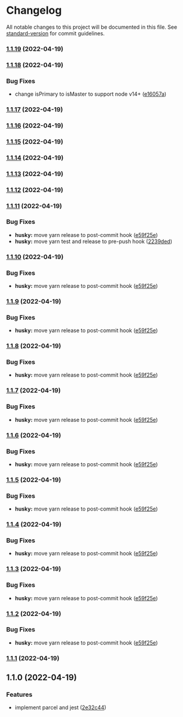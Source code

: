 # Changelog

All notable changes to this project will be documented in this file. See [standard-version](https://github.com/conventional-changelog/standard-version) for commit guidelines.

### [1.1.19](https://github.com/doris-mobi/node-clusterize/compare/v1.1.18...v1.1.19) (2022-04-19)

### [1.1.18](https://github.com/doris-mobi/node-clusterize/compare/v1.1.17...v1.1.18) (2022-04-19)


### Bug Fixes

* change isPrimary to isMaster to support node v14+ ([e16057a](https://github.com/doris-mobi/node-clusterize/commit/e16057a34dcf0b9f4cee0f52a1ffe0d3e9e2da23))

### [1.1.17](https://github.com/doris-mobi/node-clusterize/compare/v1.1.16...v1.1.17) (2022-04-19)

### [1.1.16](https://github.com/doris-mobi/node-clusterize/compare/v1.1.15...v1.1.16) (2022-04-19)

### [1.1.15](https://github.com/doris-mobi/node-clusterize/compare/v1.1.14...v1.1.15) (2022-04-19)

### [1.1.14](https://github.com/doris-mobi/node-clusterize/compare/v1.1.12...v1.1.14) (2022-04-19)

### [1.1.13](https://github.com/doris-mobi/node-clusterize/compare/v1.1.12...v1.1.13) (2022-04-19)

### [1.1.12](https://github.com/doris-mobi/node-clusterize/compare/v1.1.11...v1.1.12) (2022-04-19)

### [1.1.11](https://github.com/doris-mobi/node-clusterize/compare/v1.1.1...v1.1.11) (2022-04-19)


### Bug Fixes

* **husky:** move yarn release to post-commit hook ([e59f25e](https://github.com/doris-mobi/node-clusterize/commit/e59f25ed3ef3527586f69129ba441549b8eb76b5))
* **husky:** move yarn test and release to pre-push hook ([2239ded](https://github.com/doris-mobi/node-clusterize/commit/2239ded14dfb203691b26317950c7b22f30425ea))

### [1.1.10](https://github.com/doris-mobi/node-clusterize/compare/v1.1.1...v1.1.10) (2022-04-19)


### Bug Fixes

* **husky:** move yarn release to post-commit hook ([e59f25e](https://github.com/doris-mobi/node-clusterize/commit/e59f25ed3ef3527586f69129ba441549b8eb76b5))

### [1.1.9](https://github.com/doris-mobi/node-clusterize/compare/v1.1.1...v1.1.9) (2022-04-19)


### Bug Fixes

* **husky:** move yarn release to post-commit hook ([e59f25e](https://github.com/doris-mobi/node-clusterize/commit/e59f25ed3ef3527586f69129ba441549b8eb76b5))

### [1.1.8](https://github.com/doris-mobi/node-clusterize/compare/v1.1.1...v1.1.8) (2022-04-19)


### Bug Fixes

* **husky:** move yarn release to post-commit hook ([e59f25e](https://github.com/doris-mobi/node-clusterize/commit/e59f25ed3ef3527586f69129ba441549b8eb76b5))

### [1.1.7](https://github.com/doris-mobi/node-clusterize/compare/v1.1.1...v1.1.7) (2022-04-19)


### Bug Fixes

* **husky:** move yarn release to post-commit hook ([e59f25e](https://github.com/doris-mobi/node-clusterize/commit/e59f25ed3ef3527586f69129ba441549b8eb76b5))

### [1.1.6](https://github.com/doris-mobi/node-clusterize/compare/v1.1.1...v1.1.6) (2022-04-19)


### Bug Fixes

* **husky:** move yarn release to post-commit hook ([e59f25e](https://github.com/doris-mobi/node-clusterize/commit/e59f25ed3ef3527586f69129ba441549b8eb76b5))

### [1.1.5](https://github.com/doris-mobi/node-clusterize/compare/v1.1.1...v1.1.5) (2022-04-19)


### Bug Fixes

* **husky:** move yarn release to post-commit hook ([e59f25e](https://github.com/doris-mobi/node-clusterize/commit/e59f25ed3ef3527586f69129ba441549b8eb76b5))

### [1.1.4](https://github.com/doris-mobi/node-clusterize/compare/v1.1.1...v1.1.4) (2022-04-19)


### Bug Fixes

* **husky:** move yarn release to post-commit hook ([e59f25e](https://github.com/doris-mobi/node-clusterize/commit/e59f25ed3ef3527586f69129ba441549b8eb76b5))

### [1.1.3](https://github.com/doris-mobi/node-clusterize/compare/v1.1.1...v1.1.3) (2022-04-19)


### Bug Fixes

* **husky:** move yarn release to post-commit hook ([e59f25e](https://github.com/doris-mobi/node-clusterize/commit/e59f25ed3ef3527586f69129ba441549b8eb76b5))

### [1.1.2](https://github.com/doris-mobi/node-clusterize/compare/v1.1.1...v1.1.2) (2022-04-19)


### Bug Fixes

* **husky:** move yarn release to post-commit hook ([e59f25e](https://github.com/doris-mobi/node-clusterize/commit/e59f25ed3ef3527586f69129ba441549b8eb76b5))

### [1.1.1](https://github.com/doris-mobi/node-clusterize/compare/v1.1.0...v1.1.1) (2022-04-19)

## 1.1.0 (2022-04-19)


### Features

* implement parcel and jest ([2e32c44](https://github.com/doris-mobi/node-clusterize/commit/2e32c4487a57733b538cb29148d0fdfebaea0935))
